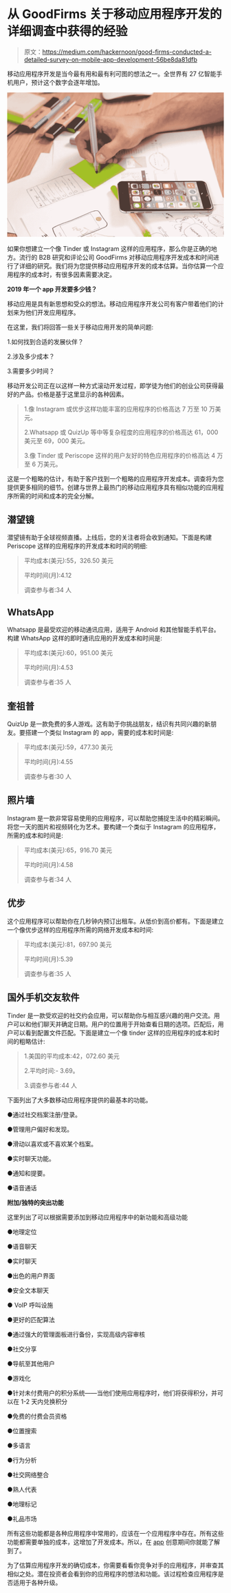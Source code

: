 # 从 GoodFirms 关于移动应用程序开发的详细调查中获得的经验

> 原文：<https://medium.com/hackernoon/good-firms-conducted-a-detailed-survey-on-mobile-app-development-56be8da81dfb>

移动应用程序开发是当今最有用和最有利可图的想法之一。全世界有 27 亿智能手机用户，预计这个数字会逐年增加。

![](img/8f8581f876f6ebe1d303b757df71dc33.png)

如果你想建立一个像 Tinder 或 Instagram 这样的应用程序，那么你是正确的地方。流行的 B2B 研究和评论公司 GoodFirms 对移动应用程序开发成本和时间进行了详细的研究。我们将为您提供移动应用程序开发的成本估算。当你估算一个应用程序的成本时，有很多因素需要决定。

**2019 年一个 app 开发要多少钱？**

移动应用是具有新思想和受众的想法。移动应用程序开发公司有客户带着他们的计划来为他们开发应用程序。

在这里，我们将回答一些关于移动应用开发的简单问题:

1.如何找到合适的发展伙伴？

2.涉及多少成本？

3.需要多少时间？

移动开发公司正在以这样一种方式滚动开发过程，即学徒为他们的创业公司获得最好的产品。价格是基于这里显示的各种因素。

> 1.像 Instagram 或优步这样功能丰富的应用程序的价格高达 7 万至 10 万美元。
> 
> 2.Whatsapp 或 QuizUp 等中等复杂程度的应用程序的价格高达 61，000 美元至 69，000 美元。
> 
> 3.像 Tinder 或 Periscope 这样的用户友好的特色应用程序的价格高达 4 万至 6 万美元。

这是一个粗略的估计，有助于客户找到一个粗略的应用程序开发成本。调查将为您提供更多相同的细节。创建与世界上最热门的移动应用程序具有相似功能的应用程序所需的时间和成本的完全分解。

## **潜望镜**

潜望镜有助于全球视频直播。上线后，您的关注者将会收到通知。下面是构建 Periscope 这样的应用程序的开发成本和时间的明细:

> 平均成本(美元):55，326.50 美元
> 
> 平均时间(月):4.12
> 
> 调查参与者:34 人

## WhatsApp

Whatsapp 是最受欢迎的移动通讯应用，适用于 Android 和其他智能手机平台。构建 WhatsApp 这样的即时通讯应用的开发成本和时间是:

> 平均成本(美元):60，951.00 美元
> 
> 平均时间(月):4.53
> 
> 调查参与者:35 人

## 奎祖普

QuizUp 是一款免费的多人游戏。这有助于你挑战朋友，结识有共同兴趣的新朋友。要搭建一个类似 Instagram 的 app，需要的成本和时间是:

> 平均成本(美元):59，477.30 美元
> 
> 平均时间(月):4.55
> 
> 调查参与者:30 人

## 照片墙

Instagram 是一款非常容易使用的应用程序，可以帮助您捕捉生活中的精彩瞬间。将您一天的图片和视频转化为艺术。要构建一个类似于 Instagram 的应用程序，所需的成本和时间是:

> 平均成本(美元):65，916.70 美元
> 
> 平均时间(月):4.58
> 
> 调查参与者:34 人

## 优步

这个应用程序可以帮助你在几秒钟内预订出租车。从低价到高价都有。下面是建立一个像优步这样的应用程序所需的网络开发成本和时间:

> 平均成本(美元):81，697.90 美元
> 
> 平均时间(月):5.39
> 
> 调查参与者:35 人

## 国外手机交友软件

Tinder 是一款受欢迎的社交约会应用，可以帮助你与相互感兴趣的用户交流。用户可以和他们聊天并确定日期。用户的位置用于开始查看日期的选项。匹配后，用户可以看到配置文件匹配。下面是建立一个像 tinder 这样的应用程序的成本和时间的粗略估计:

> 1.美国的平均成本:42，072.60 美元
> 
> 2.平均时间:- 3.69。
> 
> 3.调查参与者:44 人

下面列出了大多数移动应用程序提供的最基本的功能。

●通过社交档案注册/登录。

●管理用户偏好和发现。

●滑动以喜欢或不喜欢某个档案。

●实时聊天功能。

●通知和提要。

●语音通话

**附加/独特的突出功能**

这里列出了可以根据需要添加到移动应用程序中的新功能和高级功能

●地理定位

●语音聊天

●实时聊天

●出色的用户界面

●安全文本聊天

● VoIP 呼叫设施

●更好的匹配算法

●通过强大的管理面板进行备份，实现高级内容审核

●社交分享

●导航至其他用户

●游戏化

●针对未付费用户的积分系统——当他们使用应用程序时，他们将获得积分，并可以在 1-2 天内兑换积分

●免费的付费会员资格

●位置搜索

●多语言

●行为分析

●社交网络整合

●熟人代表

●地理标记

●礼品市场

所有这些功能都是各种应用程序中常用的，应该在一个应用程序中存在。所有这些功能都需要单独的成本，这增加了开发成本。所以，在 [app](https://www.goodfirms.co/directory/platform/app-development/android) 创意期间你就能了解到了。

为了估算应用程序开发的确切成本，你需要看看你竞争对手的应用程序，并审查其相似之处。潜在投资者会看到你的应用程序的想法和功能。该过程检查应用程序是否适用于各种升级。